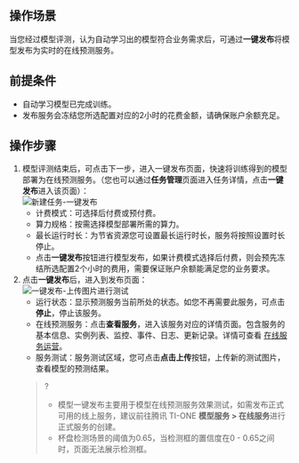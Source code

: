 ## 操作场景  
当您经过模型评测，认为自动学习出的模型符合业务需求后，可通过**一键发布**将模型发布为实时的在线预测服务。  



## 前提条件  
- 自动学习模型已完成训练。  
- 发布服务会冻结您所选配置对应的2小时的花费金额，请确保账户余额充足。  

## 操作步骤  
1. 模型评测结束后，可点击下一步，进入一键发布页面，快速将训练得到的模型部署为在线预测服务。（您也可以通过**任务管理**页面进入任务详情，点击**一键发布**进入该页面）：  
![新建任务-一键发布](https://qcloudimg.tencent-cloud.cn/raw/0b10c7f50b5e1e07d4b9bf120e94ccf4.png)  
	- 计费模式：可选择后付费或预付费。  
	- 算力规格：按需选择模型部署所需的算力。  
	- 最长运行时长：为节省资源您可设置最长运行时长，服务将按照设置时长停止。  
	- 点击**一键发布**按钮进行模型发布，如果计费模式选择后付费，则会预先冻结所选配置2个小时的费用，需要保证账户余额能满足您的业务要求。  
2. 点击**一键发布**后，进入到发布页面：  
	![一键发布-上传图片进行测试](https://qcloudimg.tencent-cloud.cn/raw/b1cbc22c0624b2cbae55b978ad27131c.png)  
	- 运行状态：显示预测服务当前所处的状态。如您不再需要此服务，可点击**停止**，停止该服务。  
	- 在线预测服务：点击**查看服务**，进入该服务对应的详情页面。包含服务的基本信息、实例列表、监控、事件、日志、更新记录。详情可查看 [在线服务运营](https://cloud.tencent.com/document/product/851/74143)。  
	- 服务测试：服务测试区域，您可点击**点击上传**按钮，上传新的测试图片，查看模型的预测结果。  
	>? 
	>- 模型一键发布主要用于模型在线预测服务效果测试，如需发布正式可用的线上服务，建议前往腾讯 TI-ONE **模型服务 > 在线服务**进行正式服务的创建。
	>- 杯盘检测场景的阈值为0.65，当检测框的置信度在0 - 0.65之间时，页面无法展示检测框。
